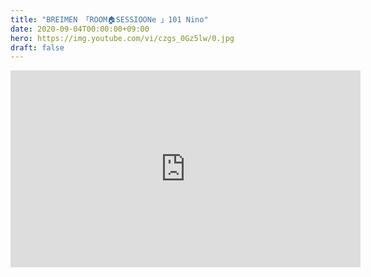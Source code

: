 ```yaml
---
title: "BREIMEN 「ROOM🏠SESSIOONe 」101 Nino"
date: 2020-09-04T00:00:00+09:00
hero: https://img.youtube.com/vi/czgs_0Gz5lw/0.jpg
draft: false
---
```


<div class="youtube">
<iframe width="560" height="315" src="https://www.youtube.com/embed/czgs_0Gz5lw" frameborder="0" allow="accelerometer; autoplay; encrypted-media; gyroscope; picture-in-picture" allowfullscreen></iframe>
</div>
